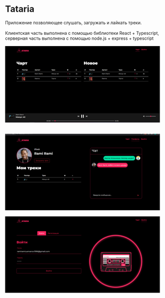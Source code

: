 # Tataria
Приложение позволяющее слушать, загружать и лайкать треки.
<br/>
<br/>
Клиентская часть выполнена с помощью библиотеки React + Typescript, серверная часть выполнена с помощью node.js + express + typescript 
<br/>
<br/>
![alt text](https://github.com/RamiRami96/Tataria/blob/main/chart.jpg)
<br/>
<br/>
<br/>
![alt text](https://github.com/RamiRami96/Tataria/blob/main/profile.jpg)
<br/>
<br/>
![alt text](https://github.com/RamiRami96/Tataria/blob/main/login.jpg)

